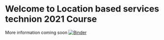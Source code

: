 # Welcome to Location based services technion 2021 Course
More information coming soon 
[![Binder](https://mybinder.org/badge_logo.svg)](https://mybinder.org/v2/gh/Shai2u/location_based_services_technion_2021/main?filepath=Exercises%2Fex_8%2FEx_8Dash_Plotly.ipynb?urlpath=lab)
